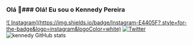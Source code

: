 ### Olá 👋### Olá! Eu sou o Kennedy Pereira 
[![ Instagram](https://img.shields.io/badge/Instagram-E4405F? style=for-the-badge&logo=instagram&logoColor=white)](https://www.instagram.com/_kennedydossantos_)
[![ Twitter](https://img.shields.io/badge/Twitter-1DA1F2?style=for-the-badge&logo=twitter&logoColor=white)](https://www.Twitter.com/@kennedy431974)
![kennedy GitHub stats](https://github-readme-stats.vercel.app/api?username=kennedypereira&show_icons=true&theme=dracula)
